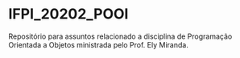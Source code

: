 # IFPI_20202_POOI
Repositório para assuntos relacionado a disciplina de Programação Orientada a Objetos ministrada pelo Prof. Ely Miranda.
